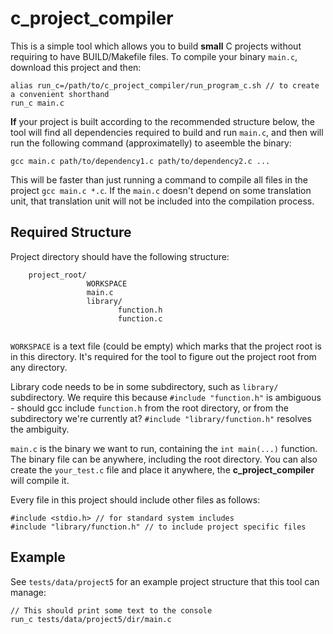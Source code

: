 # c_project_compiler

This is a simple tool which allows you to build **small** C projects without requiring to have BUILD/Makefile files.
To compile your binary `main.c`, download this project and then:

```
alias run_c=/path/to/c_project_compiler/run_program_c.sh // to create a convenient shorthand
run_c main.c
```

**If** your project is built according to the recommended structure below, the tool will find all dependencies
required to build and run `main.c`, and then will run the following command (approximatelly) to aseemble the binary:

```gcc main.c path/to/dependency1.c path/to/dependency2.c ...```

This will be faster than just running a command to compile all files in the project ```gcc main.c *.c```.
If the `main.c` doesn't depend on some translation unit, that translation unit will not be included
into the compilation process.

## Required Structure

Project directory should have the following structure:

```
    project_root/
                 WORKSPACE
                 main.c
                 library/
                        function.h
                        function.c
                
```

`WORKSPACE` is a text file (could be empty) which marks that the project root is in this directory. It's required for the tool to figure
out the project root from any directory.

Library code needs to be in some subdirectory, such as `library/` subdirectory. We require this because
`#include "function.h"` is ambiguous - should gcc include `function.h` from the root directory, or from the subdirectory we're currently at?
`#include "library/function.h"` resolves the ambiguity.

`main.c` is the binary we want to run, containing the `int main(...)` function. The binary file can be anywhere, including the root directory.
You can also create the `your_test.c` file and place it anywhere, the **c_project_compiler** will compile it.

Every file in this project should include other files as follows:

```
#include <stdio.h> // for standard system includes
#include "library/function.h" // to include project specific files
```

## Example

See `tests/data/project5` for an example project structure that this tool can manage:

```
// This should print some text to the console
run_c tests/data/project5/dir/main.c
```

